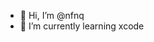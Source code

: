 - 👋 Hi, I’m @nfnq
- 🌱 I’m currently learning xcode
<!---
nfnq/nfnq is a ✨ special ✨ repository because its `README.md` (this file) appears on your GitHub profile.
You can click the Preview link to take a look at your changes.
--->
